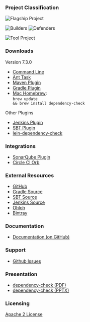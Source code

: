 ### Project Classification

![Flagship Project](/assets/images/common/owasp_level_flagship.svg "Flagship Project")

![Builders](/assets/images/common/owasp_builders.svg)
![Defenders](assets/images/common/owasp_defenders.svg)

![Tool Project](/assets/images/common/owasp_tool_project.svg)

### Downloads

Version 7.3.0
* [Command Line](https://github.com/jeremylong/DependencyCheck/releases/download/v7.3.0/dependency-check-7.3.0-release.zip)
* [Ant Task](https://github.com/jeremylong/DependencyCheck/releases/download/v7.3.0/dependency-check-ant-7.3.0-release.zip)
* [Maven Plugin](https://search.maven.org/#artifactdetails%7Corg.owasp%7Cdependency-check-maven%7C7.3.0%7Cmaven-plugin)
* [Gradle Plugin](https://search.maven.org/#artifactdetails%7Corg.owasp%7Cdependency-check-gradle%7C7.3.0%7Cgradle-plugin)
* [Mac Homebrew](https://brew.sh/):<br><code>brew update && brew install dependency-check</code>

Other Plugins
* [Jenkins Plugin](https://plugins.jenkins.io/dependency-check-jenkins-plugin)
* [SBT Plugin](https://search.maven.org/#search%7Cga%7C1%7Cg%3A%22net.vonbuchholtz%22%20a%3A%22sbt-dependency-check%22)
* [lein-dependency-check](https://github.com/livingsocial/lein-dependency-check)

### Integrations

* [SonarQube Plugin](https://github.com/SonarSecurityCommunity/dependency-check-sonar-plugin)
* [Circle CI Orb](https://github.com/entur/owasp-orb)

### External Resources

* [GitHub](https://github.com/jeremylong/DependencyCheck)
* [Gradle Source](https://github.com/jeremylong/dependency-check-gradle)
* [SBT Source](https://github.com/albuch/sbt-dependency-check)
* [Jenkins Source](https://github.com/jenkinsci/dependency-check-plugin)
* [Ohloh](https://www.ohloh.net/p/dependencycheck)
* [Bintray](https://bintray.com/jeremy-long/owasp)

### Documentation

* [Documentation (on GitHub)](https://jeremylong.github.io/DependencyCheck/)

### Support

* [Github Issues](https://github.com/jeremylong/DependencyCheck/issues)

### Presentation

* [dependency-check (PDF)](https://jeremylong.github.io/DependencyCheck/general/dependency-check.pdf)
* [dependency-check (PPTX)](https://jeremylong.github.io/DependencyCheck/general/dependency-check.pptx)

### Licensing

[Apache 2 License](https://www.apache.org/licenses/LICENSE-2.0)
